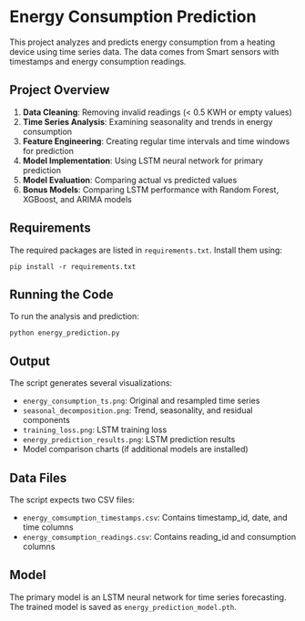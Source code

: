 # Energy Consumption Prediction

This project analyzes and predicts energy consumption from a heating device using time series data. The data comes from Smart sensors with timestamps and energy consumption readings.

## Project Overview

1. **Data Cleaning**: Removing invalid readings (< 0.5 KWH or empty values)
2. **Time Series Analysis**: Examining seasonality and trends in energy consumption
3. **Feature Engineering**: Creating regular time intervals and time windows for prediction
4. **Model Implementation**: Using LSTM neural network for primary prediction
5. **Model Evaluation**: Comparing actual vs predicted values
6. **Bonus Models**: Comparing LSTM performance with Random Forest, XGBoost, and ARIMA models

## Requirements

The required packages are listed in `requirements.txt`. Install them using:

```
pip install -r requirements.txt
```

## Running the Code

To run the analysis and prediction:

```
python energy_prediction.py
```

## Output

The script generates several visualizations:
- `energy_consumption_ts.png`: Original and resampled time series
- `seasonal_decomposition.png`: Trend, seasonality, and residual components
- `training_loss.png`: LSTM training loss
- `energy_prediction_results.png`: LSTM prediction results
- Model comparison charts (if additional models are installed)

## Data Files

The script expects two CSV files:
- `energy_comsumption_timestamps.csv`: Contains timestamp_id, date, and time columns
- `energy_comsumption_readings.csv`: Contains reading_id and consumption columns

## Model

The primary model is an LSTM neural network for time series forecasting. The trained model is saved as `energy_prediction_model.pth`.
